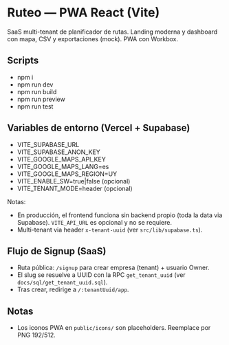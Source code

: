 # Ruteo — PWA React (Vite)

SaaS multi-tenant de planificador de rutas. Landing moderna y dashboard con mapa, CSV y exportaciones (mock). PWA con Workbox.

## Scripts
- npm i
- npm run dev
- npm run build
- npm run preview
- npm run test

## Variables de entorno (Vercel + Supabase)
- VITE_SUPABASE_URL
- VITE_SUPABASE_ANON_KEY
- VITE_GOOGLE_MAPS_API_KEY
- VITE_GOOGLE_MAPS_LANG=es
- VITE_GOOGLE_MAPS_REGION=UY
- VITE_ENABLE_SW=true|false (opcional)
- VITE_TENANT_MODE=header (opcional)

Notas:
- En producción, el frontend funciona sin backend propio (toda la data via Supabase). `VITE_API_URL` es opcional y no se requiere.
- Multi-tenant via header `x-tenant-uuid` (ver `src/lib/supabase.ts`).

## Flujo de Signup (SaaS)
- Ruta pública: `/signup` para crear empresa (tenant) + usuario Owner.
- El slug se resuelve a UUID con la RPC `get_tenant_uuid` (ver `docs/sql/get_tenant_uuid.sql`).
- Tras crear, redirige a `/:tenantUuid/app`.

## Notas
- Los iconos PWA en `public/icons/` son placeholders. Reemplace por PNG 192/512.
